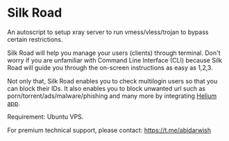 # Silk Road
An autoscript to setup xray server to run vmess/vless/trojan to bypass certain restrictions.

Silk Road will help you manage your users (clients) through terminal. Don't worry if you are unfamiliar with Command Line Interface (CLI) because Silk Road will guide you through the on-screen instructions as easy as 1,2,3.

Not only that, Silk Road enables you to check multilogin users so that you can block their IDs. It also enables you to block unwanted url such as porn/torrent/ads/malware/phishing and many more by integrating [Helium app](https://github.com/abidarwish/helium).

Requirement: Ubuntu VPS.

For premium technical support, please contact: https://t.me/abidarwish
